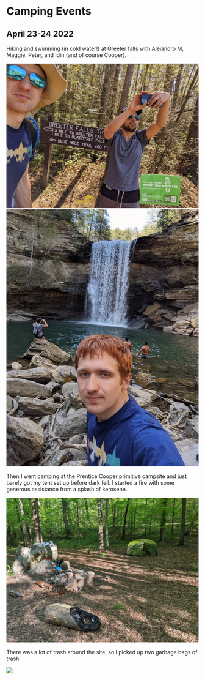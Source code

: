 # Camping Events

## April 23-24 2022

Hiking and swimming (in cold water!) at Greeter falls with Alejandro M, Maggie, Peter, and Idin (and of course Cooper). 

![](./media/2022-04-22-Greeter-Falls-2.jpg)
![](./media/2022-04-22-Greeter-Falls.jpg)

Then I went camping at the Prentice Cooper primitive campsite and just barely got my tent set up before dark fell. I started a fire with some generous assistance from a splash of kerosene.

![](./media/2022-04-22-Campsite.jpg)

There was a lot of trash around the site, so I picked up two garbage bags of trash.

![](../media/images/second-class-7b-cleanup.jpg)
